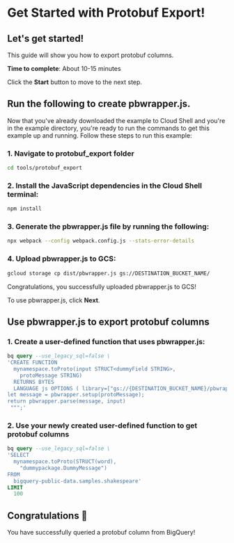 # Get Started with Protobuf Export!

## Let's get started!

This guide will show you how to export protobuf columns.

**Time to complete**: About 10-15 minutes

Click the **Start** button to move to the next step.

## Run the following to create pbwrapper.js.

Now that you've already downloaded the example to Cloud Shell and you're in the
example directory, you're ready to run the commands to get
this example up and running. Follow these steps to run this example:

### 1. Navigate to protobuf_export folder
```bash
cd tools/protobuf_export
```

### 2. Install the JavaScript dependencies in the Cloud Shell terminal:

```bash
npm install
```

### 3. Generate the pbwrapper.js file by running the following:

```bash
npx webpack --config webpack.config.js --stats-error-details
```

### 4. Upload pbwrapper.js to GCS:
```bash
gcloud storage cp dist/pbwrapper.js gs://DESTINATION_BUCKET_NAME/
```

Congratulations, you successfully uploaded pbwrapper.js to GCS!

To use pbwrapper.js, click **Next**.

## Use pbwrapper.js to export protobuf columns

### 1. Create a user-defined function that uses pbwrapper.js:

```sql
bq query --use_legacy_sql=false \
'CREATE FUNCTION 
  mynamespace.toProto(input STRUCT<dummyField STRING>, 
    protoMessage STRING) 
  RETURNS BYTES 
  LANGUAGE js OPTIONS ( library=["gs://{DESTINATION_BUCKET_NAME}/pbwrapper.js"] ) AS r""" 
let message = pbwrapper.setup(protoMessage); 
return pbwrapper.parse(message, input) 
 """;' 
```

### 2. Use your newly created user-defined function to get protobuf columns

```sql
bq query --use_legacy_sql=false \
'SELECT 
  mynamespace.toProto(STRUCT(word), 
    "dummypackage.DummyMessage") 
FROM 
  bigquery-public-data.samples.shakespeare' 
LIMIT 
  100
```

## Congratulations 🎉

You have successfully queried a protobuf column from BigQuery!
